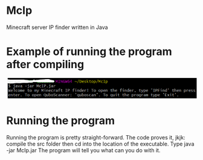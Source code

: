 # McIp
Minecraft server IP finder written in Java
# Example of running the program after compiling

![guidance](image.png)

# Running the program
Running the program is pretty straight-forward. The code proves it, jkjk: compile the src folder then cd into the location of the executable. Type java -jar McIp.jar
The program will tell you what can you do with it.
